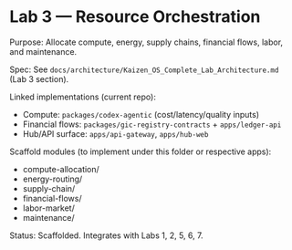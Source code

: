 # Lab 3 — Resource Orchestration

Purpose: Allocate compute, energy, supply chains, financial flows, labor, and maintenance.

Spec: See `docs/architecture/Kaizen_OS_Complete_Lab_Architecture.md` (Lab 3 section).

Linked implementations (current repo):
- Compute: `packages/codex-agentic` (cost/latency/quality inputs)
- Financial flows: `packages/gic-registry-contracts` + `apps/ledger-api`
- Hub/API surface: `apps/api-gateway`, `apps/hub-web`

Scaffold modules (to implement under this folder or respective apps):
- compute-allocation/
- energy-routing/
- supply-chain/
- financial-flows/
- labor-market/
- maintenance/

Status: Scaffolded. Integrates with Labs 1, 2, 5, 6, 7.
